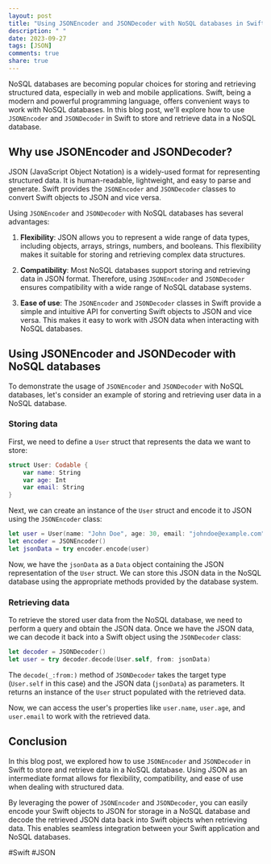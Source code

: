 ```yaml
---
layout: post
title: "Using JSONEncoder and JSONDecoder with NoSQL databases in Swift"
description: " "
date: 2023-09-27
tags: [JSON]
comments: true
share: true
---
```


NoSQL databases are becoming popular choices for storing and retrieving structured data, especially in web and mobile applications. Swift, being a modern and powerful programming language, offers convenient ways to work with NoSQL databases. In this blog post, we'll explore how to use `JSONEncoder` and `JSONDecoder` in Swift to store and retrieve data in a NoSQL database.

## Why use JSONEncoder and JSONDecoder?

JSON (JavaScript Object Notation) is a widely-used format for representing structured data. It is human-readable, lightweight, and easy to parse and generate. Swift provides the `JSONEncoder` and `JSONDecoder` classes to convert Swift objects to JSON and vice versa.

Using `JSONEncoder` and `JSONDecoder` with NoSQL databases has several advantages:

1. **Flexibility**: JSON allows you to represent a wide range of data types, including objects, arrays, strings, numbers, and booleans. This flexibility makes it suitable for storing and retrieving complex data structures.

2. **Compatibility**: Most NoSQL databases support storing and retrieving data in JSON format. Therefore, using `JSONEncoder` and `JSONDecoder` ensures compatibility with a wide range of NoSQL database systems.

3. **Ease of use**: The `JSONEncoder` and `JSONDecoder` classes in Swift provide a simple and intuitive API for converting Swift objects to JSON and vice versa. This makes it easy to work with JSON data when interacting with NoSQL databases.

## Using JSONEncoder and JSONDecoder with NoSQL databases

To demonstrate the usage of `JSONEncoder` and `JSONDecoder` with NoSQL databases, let's consider an example of storing and retrieving user data in a NoSQL database.

### Storing data

First, we need to define a `User` struct that represents the data we want to store:

```swift
struct User: Codable {
    var name: String
    var age: Int
    var email: String
}
```

Next, we can create an instance of the `User` struct and encode it to JSON using the `JSONEncoder` class:

```swift
let user = User(name: "John Doe", age: 30, email: "johndoe@example.com")
let encoder = JSONEncoder()
let jsonData = try encoder.encode(user)
```

Now, we have the `jsonData` as a `Data` object containing the JSON representation of the `User` struct. We can store this JSON data in the NoSQL database using the appropriate methods provided by the database system.

### Retrieving data

To retrieve the stored user data from the NoSQL database, we need to perform a query and obtain the JSON data. Once we have the JSON data, we can decode it back into a Swift object using the `JSONDecoder` class:

```swift
let decoder = JSONDecoder()
let user = try decoder.decode(User.self, from: jsonData)
```

The `decode(_:from:)` method of `JSONDecoder` takes the target type (`User.self` in this case) and the JSON data (`jsonData`) as parameters. It returns an instance of the `User` struct populated with the retrieved data.

Now, we can access the user's properties like `user.name`, `user.age`, and `user.email` to work with the retrieved data.

## Conclusion

In this blog post, we explored how to use `JSONEncoder` and `JSONDecoder` in Swift to store and retrieve data in a NoSQL database. Using JSON as an intermediate format allows for flexibility, compatibility, and ease of use when dealing with structured data.

By leveraging the power of `JSONEncoder` and `JSONDecoder`, you can easily encode your Swift objects to JSON for storage in a NoSQL database and decode the retrieved JSON data back into Swift objects when retrieving data. This enables seamless integration between your Swift application and NoSQL databases.

#Swift #JSON